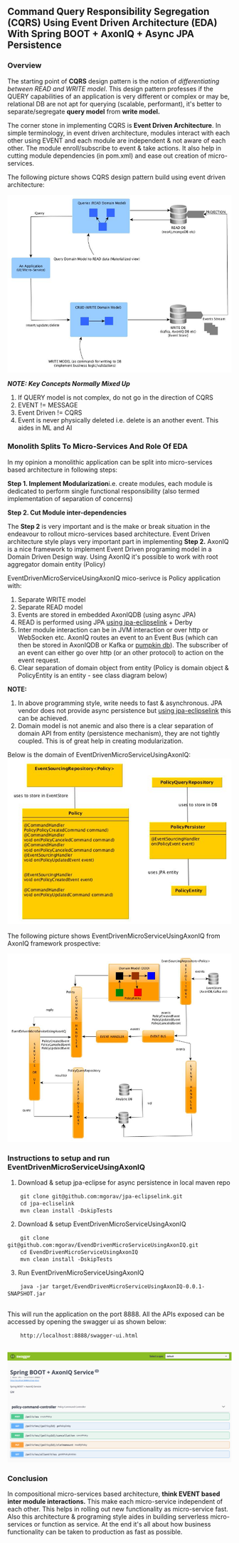##  Command Query Responsibility Segregation (CQRS) Using Event Driven Architecture (EDA) With Spring BOOT + AxonIQ + Async JPA Persistence


### Overview
The starting point of **CQRS** design pattern is the notion of _differentiating between READ and WRITE model_. 
This design pattern professes if the QUERY capabilities of an application is very different or complex or may be, 
relational DB are not apt for querying (scalable, performant), it's better to separate/segregate  **query model** from **write model.**

The corner stone in implementing CQRS is **Event Driven Architecture**. In simple terminology, in event driven architecture,
modules interact with each other using EVENT and each module are independent & not aware of each other. The module 
enroll/subscribe to event & take actions. It also help in cutting module dependencies (in pom.xml) and ease out 
creation of micro-services.

The following picture shows CQRS design pattern build using event driven architecture:

![alt text](./images/CQRS.jpg)

_**NOTE: Key Concepts Normally Mixed  Up**_
1. If QUERY model is not complex, do not go in the direction of CQRS
2. EVENT != MESSAGE
3. Event Driven != CQRS
4. Event is never physically deleted i.e. delete is an another event. This aides in ML and AI

### Monolith Splits To Micro-Services And Role Of EDA
In my opinion a monolithic application can be split into micro-services based architecture in following steps:

**Step 1. Implement Modularization**i.e. create modules, each module is dedicated to perform single functional responsibility
   (also termed implementation of separation of concerns)

**Step 2. Cut Module inter-dependencies**

The **Step 2** is very important and is the make or break situation in the endeavour to rollout micro-services based architecture.
Event Driven architecture style plays very important part in implementing **Step 2.** AxonIQ is a nice framework to implement 
Event Driven programing model in a Domain Driven Design way. Using AxonIQ it's possible to work with root aggregator domain
entity (Policy)

EventDrivenMicroServiceUsingAxonIQ mico-serivce is Policy application with:
1. Separate WRITE model
2. Separate READ model
3. Events are stored in embedded AxonIQDB  (using async JPA)
4. READ is performed using JPA [using jpa-eclipselink](https://github.com/mgorav/jpa-eclipselink) + Derby
5. Inter module interaction can be in JVM interaction or over http or WebSocken etc. AxonIQ routes an event to an Event Bus (which
can then be stored in AxonIQDB or Kafka or [pumpkin db](http://pumpkindb.org)). The subscriber of an event can either go over http (or
an other protocol) to action on the event request.
6. Clear separation of domain object from entity (Policy is domain object & PolicyEntity is an entity - see class diagram below)

**NOTE:** 
1) In above programming style, write needs to fast & asynchronous. JPA vendor does not provide async persistence but 
[using jpa-eclipselink](https://github.com/mgorav/jpa-eclipselink) this can be achieved.
2) Domain model is not anemic and also there is a clear separation of domain API from entity (persistence mechanism), 
they are not tightly coupled. This is of great help in creating modularization.

Below is the domain of EventDrivenMicroServiceUsingAxonIQ:
      ![alt text](./images/ClassModel.jpg)
 
 The following picture shows EventDrivenMicroServiceUsingAxonIQ from AxonIQ framework prospective:
 
![alt text](./images/CQRS_ED.jpg)

### Instructions to setup and run EventDrivenMicroServiceUsingAxonIQ
1. Download & setup jpa-eclipse for async persistence in local maven repo
````
    git clone git@github.com:mgorav/jpa-eclipselink.git
    cd jpa-ecliselink
    mvn clean install -DskipTests
````

2. Download & setup EventDrivenMicroServiceUsingAxonIQ

````
    git clone git@github.com:mgorav/EvendDrivenMicroServiceUsingAxonIQ.git
    cd EvendDrivenMicroServiceUsingAxonIQ
    mvn clean install -DskipTests
````

3. Run EventDrivenMicroServiceUsingAxonIQ 

````
    java -jar target/EvendDrivenMicroServiceUsingAxonIQ-0.0.1-SNAPSHOT.jar
    
````

This will run the application on the port 8888. All the APIs exposed can be accessed by opening the swagger ui as shown below:

````
    http://localhost:8888/swagger-ui.html
    
````

 ![alt text](./images/swaggerui.png)
 
 
 ### Conclusion
 In compositional micro-services based architecture, **think EVENT based inter module interactions.** This make each micro-service 
 independent of each other. This helps in rolling out new functionality as micro-service fast. Also this architecture & programing style aides
 in building serverless micro-services or function as service. At the end it's all about how business functionality can be taken to production 
 as fast as possible.
 
 

